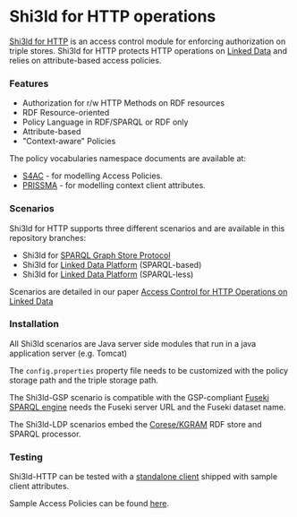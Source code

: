 Shi3ld for HTTP operations
===========

[Shi3ld for HTTP](http://wimmics.inria.fr/projects/shi3ld-ldp) is an access control module for enforcing authorization on triple stores. 
Shi3ld for HTTP protects HTTP operations on [Linked Data](linkeddata.org) and relies on attribute-based access policies.

### Features

* Authorization for r/w HTTP Methods on RDF resources
* RDF Resource-oriented
* Policy Language in RDF/SPARQL or RDF only
* Attribute-based
* "Context-aware" Policies

The policy vocabularies namespace documents are available at:
* [S4AC](http://ns.inria.fr/s4ac) - for modelling Access Policies.
* [PRISSMA](http://ns.inria.fr/prissma) - for modelling context client attributes. 

### Scenarios

Shi3ld for HTTP supports three different scenarios and are available in this repository branches:

* Shi3ld for [SPARQL Graph Store Protocol](http://www.w3.org/TR/sparql11-http-rdf-update/)
* Shi3ld for [Linked Data Platform](http://www.w3.org/TR/ldp-ucr/) (SPARQL-based)
* Shi3ld for [Linked Data Platform](http://www.w3.org/TR/ldp-ucr/) (SPARQL-less)

Scenarios are detailed in our paper [Access Control for HTTP Operations on Linked Data](http://hal.inria.fr/docs/00/81/50/67/PDF/eswc2013_shi3ld.pdf)
 

### Installation

All Shi3ld scenarios are Java server side modules that run in a java application server (e.g. Tomcat)

The `config.properties` property file needs to be customized with the policy storage path and the triple storage path. 

The Shi3ld-GSP scenario is compatible with the GSP-compliant [Fuseki SPARQL engine](http://jena.apache.org/documentation/serving_data/index.html) needs the Fuseki server URL and the Fuseki dataset name.

The Shi3ld-LDP scenarios embed the [Corese/KGRAM](http://wimmics.inria.fr/corese) RDF store and SPARQL processor.

### Testing

Shi3ld-HTTP can be tested with a [standalone client](http://wimmics.inria.fr/projects/shi3ld-ldp/shi3ld-test-client.zip) shipped with sample client attributes.

Sample Access Policies can be found [here](http://wimmics.inria.fr/projects/shi3ld-ldp/shi3ld-test-policies.zip).